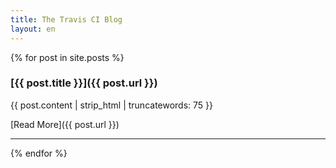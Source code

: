 ```yaml
---
title: The Travis CI Blog
layout: en
---
```


{% for post in site.posts %}
### [{{ post.title }}]({{ post.url }})

{{ post.content | strip_html | truncatewords: 75 }}

[Read More]({{ post.url }})

---
{% endfor %}

